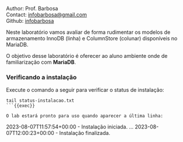 Author: Prof. Barbosa<br>
Contact: infobarbosa@gmail.com<br>
Github: [infobarbosa](https://github.com/infobarbosa)

Neste laboratório vamos avaliar de forma rudimentar os modelos de armazenamento InnoDB (linha) e ColumnStore (colunar) disponíveis no MariaDB.

O objetivo desse laboratório é oferecer ao aluno ambiente onde de familiarização com **MariaDB**.

### Verificando a instalação
Execute o comando a seguir para verificar o status de instalação:
```plain
tail status-instalacao.txt
```{{exec}}

O lab estará pronto para uso quando aparecer a última linha:
```
2023-08-07T11:57:54+00:00 - Instalação iniciada.
...
2023-08-07T12:00:23+00:00 - Instalação finalizada.
```
